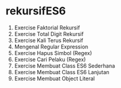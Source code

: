 # rekursifES6

1.  Exercise Faktorial Rekursif
2.  Exercise Total Digit Rekursif
3.  Exercise Kali Terus Rekursif
4.  Mengenal Regular Expression
5.  Exercise Hapus Simbol (Regex)
6.  Exercise Cari Pelaku (Regex)
7.  Exercise Membuat Class ES6 Sederhana
8.  Exercise Membuat Class ES6 Lanjutan
9.  Exercise Membuat Object Literal